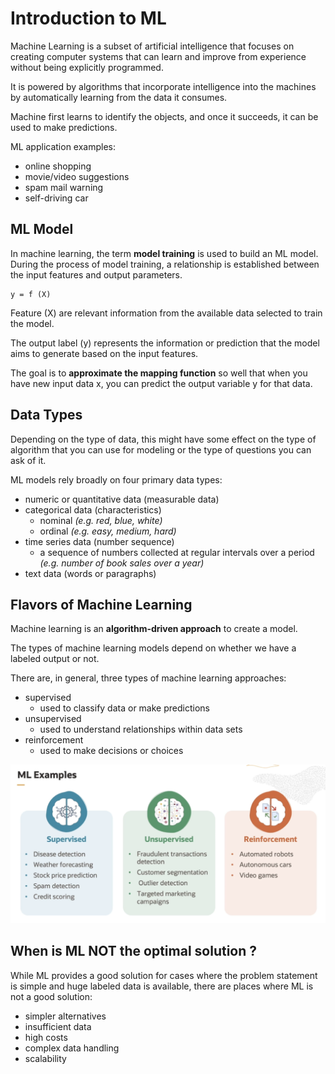 # Introduction to ML

Machine Learning is a subset of artificial intelligence that focuses on creating computer systems that can learn and improve from experience without being explicitly programmed.

It is powered by algorithms that incorporate intelligence into the machines by automatically learning from the data it consumes.

Machine first learns to identify the objects, and once it succeeds, it can be used to make predictions.

ML application examples:
- online shopping
- movie/video suggestions
- spam mail warning
- self-driving car

## ML Model

In machine learning, the term **model training** is used to build an ML model. During the process of model training, a relationship is established between the input features and output parameters. 

    y = f (X)

Feature (X) are relevant information from the available data selected to train the model.

The output label (y) represents the information or prediction that the model aims to generate based on the input features.

The goal is to **approximate the mapping function** so well that when you have new input data x, you can predict the output variable y for that data.

## Data Types

Depending on the type of data, this might have some effect on the type of algorithm that you can use for modeling or the type of questions you can ask of it. 

ML models rely broadly on four primary data types:
- numeric or quantitative data (measurable data)
- categorical data (characteristics)
    - nominal *(e.g. red, blue, white)*
    - ordinal *(e.g. easy, medium, hard)*
- time series data (number sequence)
    - a sequence of numbers collected at regular intervals over a period *(e.g. number of book sales over a year)*
- text data (words or paragraphs)

## Flavors of Machine Learning

Machine learning is an **algorithm-driven approach** to create a model.

The types of machine learning models depend on whether we have a labeled output or not. 

There are, in general, three types of machine learning approaches:
- supervised
    - used to classify data or make predictions
- unsupervised
    - used to understand relationships within data sets
- reinforcement
    - used to make decisions or choices

![ML Examples](../images/ml_examples.png)

## When is ML NOT the optimal solution ?

While ML provides a good solution for cases where the problem statement is simple and huge labeled data is available, there are places where ML is not a good solution:
- simpler alternatives
- insufficient data
- high costs
- complex data handling
- scalability 